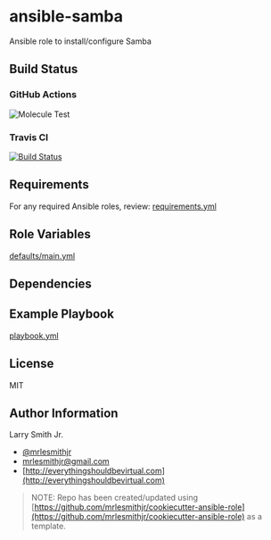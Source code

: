 # ansible-samba

Ansible role to install/configure Samba

## Build Status

### GitHub Actions

![Molecule Test](https://github.com/mrlesmithjr/ansible-samba/workflows/Molecule%20Test/badge.svg)

### Travis CI

[![Build Status](https://travis-ci.org/mrlesmithjr/ansible-samba.svg?branch=master)](https://travis-ci.org/mrlesmithjr/ansible-samba)



## Requirements

For any required Ansible roles, review:
[requirements.yml](requirements.yml)

## Role Variables

[defaults/main.yml](defaults/main.yml)

## Dependencies

## Example Playbook

[playbook.yml](playbook.yml)

## License

MIT

## Author Information

Larry Smith Jr.

- [@mrlesmithjr](https://twitter.com/mrlesmithjr)
- [mrlesmithjr@gmail.com](mailto:mrlesmithjr@gmail.com)
- [http://everythingshouldbevirtual.com](http://everythingshouldbevirtual.com)

> NOTE: Repo has been created/updated using [https://github.com/mrlesmithjr/cookiecutter-ansible-role](https://github.com/mrlesmithjr/cookiecutter-ansible-role) as a template.
